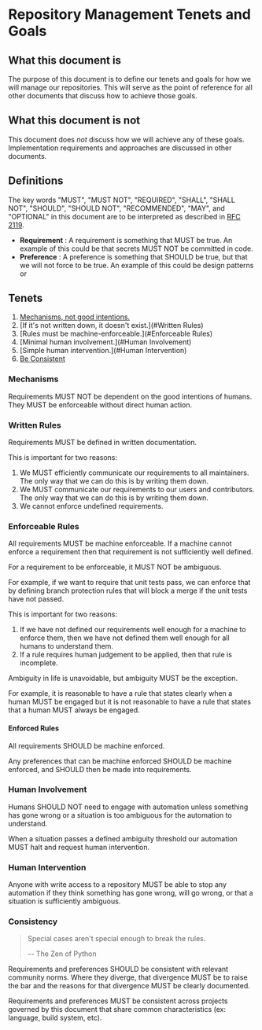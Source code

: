 # Repository Management Tenets and Goals

## What this document is

The purpose of this document is to define our tenets and goals
for how we will manage our repositories.
This will serve as the point of reference for all other documents
that discuss how to achieve those goals.

## What this document is not

This document does *not* discuss how we will achieve any of these goals.
Implementation requirements and approaches are discussed in other documents.

## Definitions

The key words "MUST", "MUST NOT", "REQUIRED", "SHALL", "SHALL
NOT", "SHOULD", "SHOULD NOT", "RECOMMENDED",  "MAY", and
"OPTIONAL" in this document are to be interpreted as described in
[RFC 2119](https://tools.ietf.org/html/rfc2119).

* **Requirement** : A requirement is something that MUST be true.
    An example of this could be that secrets MUST NOT be committed in code.
* **Preference** : A preference is something that SHOULD be true,
    but that we will not force to be true.
    An example of this could be design patterns or 

## Tenets

1. [Mechanisms, not good intentions.](#Mechanisms)
1. [If it's not written down, it doesn't exist.](#Written Rules)
1. [Rules must be machine-enforceable.](#Enforceable Rules)
1. [Minimal human involvement.](#Human Involvement)
1. [Simple human intervention.](#Human Intervention)
1. [Be Consistent](#Consistency)

### Mechanisms

Requirements MUST NOT be dependent on the good intentions of humans.
They MUST be enforceable without direct human action.

### Written Rules

Requirements MUST be defined in written documentation.

This is important for two reasons:

1. We MUST efficiently communicate our requirements to all maintainers.
    The only way that we can do this is by writing them down.
1. We MUST communicate our requirements to our users and contributors.
    The only way that we can do this is by writing them down.
1. We cannot enforce undefined requirements.

### Enforceable Rules

All requirements MUST be machine enforceable.
If a machine cannot enforce a requirement
then that requirement is not sufficiently well defined.

For a requirement to be enforceable, it MUST NOT be ambiguous.

For example, if we want to require that unit tests pass,
we can enforce that by defining branch protection rules
that will block a merge if the unit tests have not passed.

This is important for two reasons:

1. If we have not defined our requirements well enough for a machine to enforce them,
    then we have not defined them well enough for all humans to understand them.
1. If a rule requires human judgement to be applied,
    then that rule is incomplete.

Ambiguity in life is unavoidable, but ambiguity MUST be the exception.

For example, it is reasonable to have a rule that states clearly when a human MUST be engaged
but it is not reasonable to have a rule that states that a human MUST always be engaged.

#### Enforced Rules

All requirements SHOULD be machine enforced.

Any preferences that can be machine enforced
SHOULD be machine enforced,
and SHOULD then be made into requirements.

### Human Involvement

Humans SHOULD NOT need to engage with automation unless something has gone wrong
or a situation is too ambiguous for the automation to understand.

When a situation passes a defined ambiguity threshold
our automation MUST halt and request human intervention.

### Human Intervention

Anyone with write access to a repository MUST be able to stop any automation
if they think something has gone wrong, will go wrong,
or that a situation is sufficiently ambiguous.

### Consistency

> Special cases aren't special enough to break the rules.
>
>  -- The Zen of Python

Requirements and preferences SHOULD be consistent with relevant community norms.
Where they diverge, that divergence MUST be to raise the bar
and the reasons for that divergence MUST be clearly documented.

Requirements and preferences MUST be consistent across projects
governed by this document that share common characteristics
(ex: language, build system, etc).
